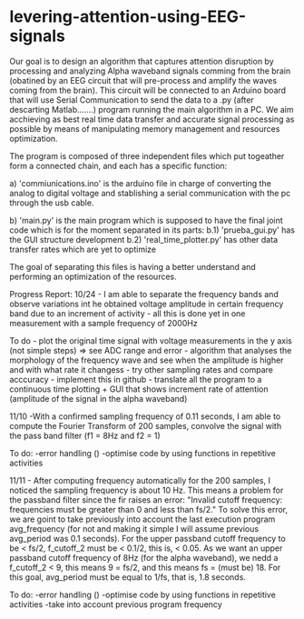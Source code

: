 # levering-attention-using-EEG-signals

Our goal is to design an algorithm that captures attention disruption by processing and analyzing Alpha waveband signals comming from the brain (obatined by an EEG circuit that will pre-process and amplify the waves coming from the brain). This circuit will be connected to an Arduino board that will use Serial Communication to send the data to a .py (after descarting Matlab.......) program running the main algorithm in a PC. We aim acchieving as best real time data transfer and accurate signal processing as possible by means of manipulating memory management and resources optimization.     

The program is composed of three independent files which put togeather form a connected chain, and each has a specific function:
  
  a) 'commiunications.ino' is the arduino file in charge of converting the analog to digital voltage and stablishing a serial communication with the pc through the usb cable. 
  
  b) 'main.py' is the main program which is supposed to have the final joint code which is for the moment separated in its parts:
    b.1) 'prueba_gui.py' has the GUI structure development
    b.2) 'real_time_plotter.py' has other data transfer rates which are yet to optimize
    
The goal of separating this files is having a better understand and performing an optimization of the resources.


Progress Report:
10/24
	- I am able to separate the frequency bands and observe variations int he obtained voltage amplitude in certain 		frequency band due to an increment of activity 
	- all this is done yet in one measurement with a sample frequency of 2000Hz 
  
  
To do
	- plot the original time signal with voltage measurements in the y axis (not simple steps) => see ADC range and error
	- algorithm that analyses the morphology of the frequency wave and see when the amplitude is higher and with what rate 		it changess
	- try other sampling rates and compare acccuracy
	- implement this in github
	- translate all the program to a continuous time plotting + GUI that shows increment rate of attention (amplitude of the signal in the alpha waveband)
  

11/10
	-With a confirmed sampling frequency of 0.11 seconds, I am able to compute the Fourier Transform of 200 samples, convolve the signal with the pass band filter (f1 = 8Hz and f2 = 1)
	
To do:
	-error handling ()
	-optimise code by using functions in repetitive activities
	
11/11
	- After computing frequency automatically for the 200 samples, I noticed the sampling frequency is about 10 Hz. This means a problem for the passband filter since the fir raises an error: "Invalid cutoff frequency: frequencies must be greater than 0 and less than fs/2."
	To solve this error, we are goint to take previously into account the last execution program avg_frequency (for not and making it simple I will assume previous avg_period was 0.1 seconds). For the upper passband cutoff frequency to be < fs/2, f_cutoff_2 must be < 0.1/2, this is, < 0.05. As we want an upper passband cutoff frequency of 8Hz (for the alpha waveband), we nedd a f_cutoff_2 < 9, this means 9 = fs/2, and this means fs = (must be) 18. For this goal, avg_period must be equal to 1/fs, that is, 1.8 seconds.
	
To do:
	-error handling ()
	-optimise code by using functions in repetitive activities
	-take into account previous program frequency
